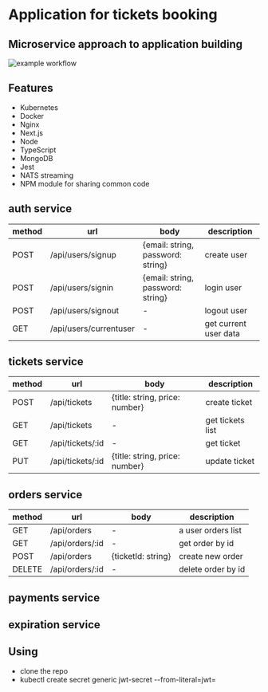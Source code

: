 # Application for tickets booking

## Microservice approach to application building

![example workflow](https://github.com/max-im/multi_docker_app_deploy_flow/actions/workflows/deploy-aws.yml/badge.svg)

## Features

- Kubernetes
- Docker
- Nginx
- Next.js
- Node
- TypeScript
- MongoDB
- Jest
- NATS streaming
- NPM module for sharing common code

## auth service

| method | url                    | body                              | description           |
| ------ | ---------------------- | --------------------------------- | --------------------- |
| POST   | /api/users/signup      | {email: string, password: string} | create user           |
| POST   | /api/users/signin      | {email: string, password: string} | login user            |
| POST   | /api/users/signout     | -                                 | logout user           |
| GET    | /api/users/currentuser | -                                 | get current user data |

## tickets service

| method | url              | body                           | description      |
| ------ | ---------------- | ------------------------------ | ---------------- |
| POST   | /api/tickets     | {title: string, price: number} | create ticket    |
| GET    | /api/tickets     | -                              | get tickets list |
| GET    | /api/tickets/:id | -                              | get ticket       |
| PUT    | /api/tickets/:id | {title: string, price: number} | update ticket    |

## orders service

| method | url             | body               | description        |
| ------ | --------------- | ------------------ | ------------------ |
| GET    | /api/orders     | -                  | a user orders list |
| GET    | /api/orders/:id | -                  | get order by id    |
| POST   | /api/orders     | {ticketId: string} | create new order   |
| DELETE | /api/orders/:id | -                  | delete order by id |

## payments service

## expiration service

## Using

- clone the repo
- kubectl create secret generic jwt-secret --from-literal=jwt=<secretString>
